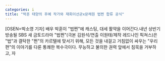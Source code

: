 ```yaml
---
categories: i
title: "박훈 태양의 후예 작가와 재회이선균x문채원 법쩐 합류 공식"
---
```

[OSEN=박소영 기자] 배우 박훈이 "법쩐"에 캐스팅, 대세 활약을 이어간다.내년 상반기 방송될 SBS 새 금토드라마 "법쩐"(극본 김원석/연출 이원태/제작 레드나인 픽쳐스)은 "법"과 결탁한 "쩐"의 카르텔에 맞서기 위해, 모든 것을 내걸고 거침없이 싸우는 "우리 편"의 이야기를 다룬 통쾌한 복수극이다. 무능하고 불의한 권력 앞에서 침묵을 거부하고, 자